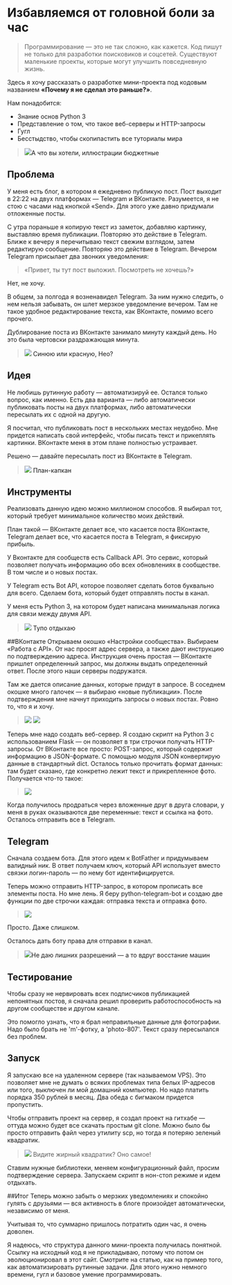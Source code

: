 # Избавляемся от головной боли за час
>Программирование — это не так сложно, как кажется. Код пишут не только для разработки поисковиков и соцсетей. Существуют маленькие проекты, которые могут улучшить повседневную жизнь.

Здесь я хочу рассказать о разработке мини-проекта под кодовым названием **«Почему я не сделал это раньше?»**.

Нам понадобится:

* Знание основ Python 3
* Представление о том, что такое веб-серверы и HTTP-запросы
* Гугл
* Бесстыдство, чтобы скопипастить все туториалы мира

>![](static/img/tgbot-guide-1.jpg)<a>А что вы хотели, иллюстрации бюджетные</a>

## Проблема

У меня есть блог, в котором я ежедневно публикую пост. Пост выходит в 22:22 на двух платформах — Telegram и ВКонтакте. Разумеется, я не стою с часами над кнопкой «Send». Для этого уже давно придумали отложенные посты.

С утра пораньше я копирую текст из заметок, добавляю картинку, выставляю время публикации. Повторяю это действие в Telegram. Ближе к вечеру я перечитываю текст свежим взглядом, затем редактирую сообщение. Повторяю это действие в Telegram. Вечером Telegram присылает два звонких уведомления:
>«Привет, ты тут пост выложил. Посмотреть не хочешь?»

Нет, не хочу.

В общем, за полгода я возненавидел Telegram. За ним нужно следить, о нем нельзя забывать, он шлет мерзкое уведомление вечером. Там не такое удобное редактирование текста, как ВКонтакте, помимо всего прочего.

Дублирование поста из ВКонтакте занимало минуту каждый день. Но это была чертовски раздражающая минута.

> ![](static/img/tgbot-guide-2.jpg) <a>Синюю или красную, Нео?</a>

## Идея
Не любишь рутинную работу — автоматизируй ее. Остался только вопрос, как именно. Есть два варианта — либо автоматически публиковать посты на двух платформах, либо автоматически пересылать их с одной на другую.

Я посчитал, что публиковать пост в нескольких местах неудобно. Мне придется написать свой интерфейс, чтобы писать текст и прикеплять картинки. ВКонтакте меня в этом плане полностью устраивает.

Решено — давайте пересылать пост из ВКонтакте в Telegram.

>![](static/img/tgbot-guide-3.jpg) <a>План-капкан</a>

## Инструменты
Реализовать данную идею можно миллионом способов. Я выбирал тот, который требует минимальное количество моих действий.

План такой — ВКонтакте делает все, что касается поста ВКонтакте, Telegram делает все, что касается поста в Telegram, я фиксирую прибыль.

У Вконтакте для сообществ есть Callback API. Это сервис, который позволяет получать информацию обо всех обновлениях в сообществе. В том числе и о новых постах.

У Telegram есть Bot API, которое позволяет сделать ботов буквально для всего. Сделаем бота, который будет отправлять посты в канал.

У меня есть Python 3, на котором будет написана минимальная логика для связи между двумя API.

> ![](static/img/tgbot-guide-4.jpg) <a>Тупо отдыхаю</a>

##ВКонтакте
Открываем окошко «Настройки сообщества». Выбираем «Работа с API». От нас просят адрес сервера, а также дают инструкцию по подтверждению адреса. Инструкция очень простая — ВКонтакте пришлет определенный запрос, мы должны выдать определенный ответ. После этого наши серверы подружатся.

Там же дается описание данных, которые придут в запросе. В соседнем окошке много галочек — я выбираю «новые публикации». После подтверждения мне начнут приходить запросы о новых постах. Ровно то, что я и хочу.


>![](static/img/tgbot-guide-5.jpg)
>![](static/img/tgbot-guide-6.jpg)

Теперь мне надо создать веб-сервер. Я создаю скрипт на Python 3 с использованием Flask — он позволяет в три строчки получать HTTP-запросы. От ВКонтакте все просто: POST-запрос, который содержит информацию в JSON-формате. С помощью модуля JSON конвертирую данные в стандартный dict. Осталось только прочитать формат данных: там будет сказано, где конкретно лежит текст и прикрепленное фото. Получается что-то такое:

>![](static/img/tgbot-guide-7.jpg)

Когда получилось продраться через вложенные друг в друга словари, у меня в руках оказываются две переменные: текст и ссылка на фото. Осталось отправить все в Telegram.

## Telegram

Сначала создаем бота. Для этого идем к BotFather и придумываем валидный ник. В ответ получаем ключ, который API использует вместо связки логин-пароль — по нему бот идентифицируется.

Теперь можно отправить HTTP-запрос, в котором прописать все элементы поста. Но мне лень. Я беру python-telegram-bot и создаю две функции по две строчки каждая: отправка текста и отправка фото.

>![](static/img/tgbot-guide-8.jpg)

Просто. Даже слишком.

Осталось дать боту права для отправки в канал.

>![](static/img/tgbot-guide-9.jpg)<a>Не даю лишних разрешений — а то вдруг восстание машин</a>

## Тестирование
Чтобы сразу не нервировать всех подписчиков публикацией непонятных постов, я сначала решил проверить работоспособность на другом сообществе и другом канале.

Это помогло узнать, что я брал неправильные данные для фотографии. Надо было брать не 'm'-фотку, а 'photo-807'. Текст сразу пересылался без проблем.

## Запуск
Я запускаю все на удаленном сервере (так называемом VPS). Это позволяет мне не думать о всяких проблемах типа белых IP-адресов или того, выключен ли мой домашний компьютер. Но надо платить порядка 350 рублей в месяц. Два обеда с бигмаком придется пропустить.

Чтобы отправить проект на сервер, я создал проект на гитхабе — оттуда можно будет все скачать простым git clone. Можно было бы просто отправить файл через утилиту scp, но тогда я потеряю зеленый квадратик.

>![](static/img/tgbot-guide-10.jpg)
Видите жирный квадратик? Оно самое!

Ставим нужные библиотеки, меняем конфигурационный файл, просим подтверждение сервера. Запускаем скрипт в нон-стоп режиме и идем отдыхать.

##Итог
Теперь можно забыть о мерзких уведомлениях и спокойно гулять с друзьями — вся активность в блоге произойдет автоматически, независимо от меня.

Учитывая то, что суммарно пришлось потратить один час, я очень доволен.

Я надеюсь, что структура данного мини-проекта получилась понятной. Ссылку на исходный код я не прикладываю, потому что потом он эволюционировал в этот сайт. Смотрите на статью, как на пример того, как автоматизировать рутинные задачи. Для этого нужно немного времени, гугл и базовое умение программировать.